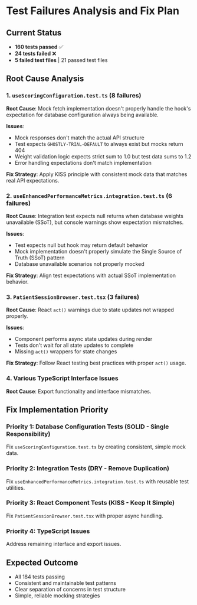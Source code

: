 # Test Failures Analysis and Fix Plan

## Current Status
- **160 tests passed** ✅
- **24 tests failed** ❌
- **5 failed test files** | 21 passed test files

## Root Cause Analysis

### 1. `useScoringConfiguration.test.ts` (8 failures)
**Root Cause**: Mock fetch implementation doesn't properly handle the hook's expectation for database configuration always being available.

**Issues**:
- Mock responses don't match the actual API structure
- Test expects `GHOSTLY-TRIAL-DEFAULT` to always exist but mocks return 404
- Weight validation logic expects strict sum to 1.0 but test data sums to 1.2
- Error handling expectations don't match implementation

**Fix Strategy**: Apply KISS principle with consistent mock data that matches real API expectations.

### 2. `useEnhancedPerformanceMetrics.integration.test.ts` (6 failures) 
**Root Cause**: Integration test expects null returns when database weights unavailable (SSoT), but console warnings show expectation mismatches.

**Issues**:
- Test expects null but hook may return default behavior
- Mock implementation doesn't properly simulate the Single Source of Truth (SSoT) pattern
- Database unavailable scenarios not properly mocked

**Fix Strategy**: Align test expectations with actual SSoT implementation behavior.

### 3. `PatientSessionBrowser.test.tsx` (3 failures)
**Root Cause**: React `act()` warnings due to state updates not wrapped properly.

**Issues**:
- Component performs async state updates during render
- Tests don't wait for all state updates to complete
- Missing `act()` wrappers for state changes

**Fix Strategy**: Follow React testing best practices with proper `act()` usage.

### 4. Various TypeScript Interface Issues
**Root Cause**: Export functionality and interface mismatches.

## Fix Implementation Priority

### Priority 1: Database Configuration Tests (SOLID - Single Responsibility)
Fix `useScoringConfiguration.test.ts` by creating consistent, simple mock data.

### Priority 2: Integration Tests (DRY - Remove Duplication)
Fix `useEnhancedPerformanceMetrics.integration.test.ts` with reusable test utilities.

### Priority 3: React Component Tests (KISS - Keep It Simple)
Fix `PatientSessionBrowser.test.tsx` with proper async handling.

### Priority 4: TypeScript Issues
Address remaining interface and export issues.

## Expected Outcome
- All 184 tests passing
- Consistent and maintainable test patterns
- Clear separation of concerns in test structure
- Simple, reliable mocking strategies